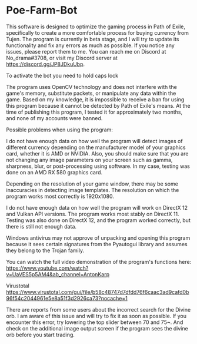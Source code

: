 # Poe-Farm-Bot

This software is designed to optimize the gaming process in Path of Exile, specifically to create a more comfortable process for buying currency from Tujen. The program is currently in beta stage, and I will try to update its functionality and fix any errors as much as possible. If you notice any issues, please report them to me. You can reach me on Discord at No_drama#3708, or visit my Discord server at https://discord.gg/JP8JDkuUbp.

To activate the bot you need to hold caps lock

The program uses OpenCV technology and does not interfere with the game's memory, substitute packets, or manipulate any data within the game. Based on my knowledge, it is impossible to receive a ban for using this program because it cannot be detected by Path of Exile's means. At the time of publishing this program, I tested it for approximately two months, and none of my accounts were banned.

Possible problems when using the program:

I do not have enough data on how well the program will detect images of different currency depending on the manufacturer model of your graphics card, whether it is AMD or NVIDIA. Also, you should make sure that you are not changing any image parameters on your screen such as gamma, sharpness, blur, or post-processing using software. In my case, testing was done on an AMD RX 580 graphics card.

Depending on the resolution of your game window, there may be some inaccuracies in detecting image templates. The resolution on which the program works most correctly is 1920x1080.

I do not have enough data on how well the program will work on DirectX 12 and Vulkan API versions. The program works most stably on DirectX 11. Testing was also done on DirectX 12, and the program worked correctly, but there is still not enough data.

Windows antivirus may not approve of unpacking and opening this program because it sees certain signatures from the Pyautogui library and assumes they belong to the Trojan family.

You can watch the full video demonstration of the program's functions here: https://www.youtube.com/watch?v=UaVES5p5AM4&ab_channel=AntonKarp

Virustotal https://www.virustotal.com/gui/file/b58c48747d7dfdd76f6caac3ad9cafd0b96f54c2044961e5e8a51f3d2926ca73?nocache=1

There are reports from some users about the incorrect search for the Divine orb. I am aware of this issue and will try to fix it as soon as possible. If you encounter this error, try lowering the top slider between 70 and 75~. And check on the additional image output screen if the program sees the divine orb before you start trading.

